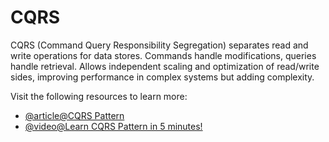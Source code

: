 # CQRS

CQRS (Command Query Responsibility Segregation) separates read and write operations for data stores. Commands handle modifications, queries handle retrieval. Allows independent scaling and optimization of read/write sides, improving performance in complex systems but adding complexity.

Visit the following resources to learn more:

- [@article@CQRS Pattern](https://docs.microsoft.com/en-us/azure/architecture/patterns/cqrs)
- [@video@Learn CQRS Pattern in 5 minutes!](https://www.youtube.com/watch?v=eiut3FIY1Cg)
